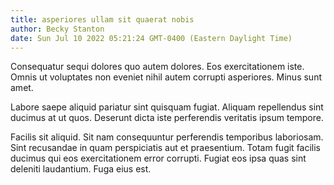 ```yaml
---
title: asperiores ullam sit quaerat nobis
author: Becky Stanton
date: Sun Jul 10 2022 05:21:24 GMT-0400 (Eastern Daylight Time)
---
```

Consequatur sequi dolores quo autem dolores. Eos exercitationem iste. Omnis ut voluptates non eveniet nihil autem corrupti asperiores. Minus sunt amet.

 Labore saepe aliquid pariatur sint quisquam fugiat. Aliquam repellendus sint ducimus at ut quos. Deserunt dicta iste perferendis veritatis ipsum tempore.

 Facilis sit aliquid. Sit nam consequuntur perferendis temporibus laboriosam. Sint recusandae in quam perspiciatis aut et praesentium. Totam fugit facilis ducimus qui eos exercitationem error corrupti. Fugiat eos ipsa quas sint deleniti laudantium. Fuga eius est.